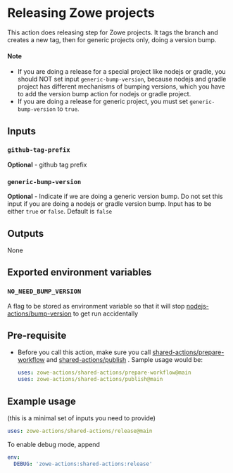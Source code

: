 # Releasing Zowe projects

This action does releasing step for Zowe projects. It tags the branch and creates a new tag, then for generic projects only, doing a version bump.

#### Note

- If you are doing a release for a special project like nodejs or gradle, you should NOT set input `generic-bump-version`, because nodejs and gradle project has different mechanisms of bumping versions, which you have to add the version bump action for nodejs or gradle project.
- If you are doing a release for generic project, you must set `generic-bump-version` to `true`.

## Inputs

### `github-tag-prefix`

**Optional** - github tag prefix

### `generic-bump-version`

**Optional** - Indicate if we are doing a generic version bump. Do not set this input if you are doing a nodejs or gradle version bump. Input has to be either `true` or `false`. Default is `false`
<br />

## Outputs

None
<br />

## Exported environment variables

### `NO_NEED_BUMP_VERSION`

A flag to be stored as environment variable so that it will stop [nodejs-actions/bump-version](https://github.com/zowe-actions/nodejs-actions/tree/main/bump-version) to get run accidentally
<br />

## Pre-requisite

- Before you call this action, make sure you call [shared-actions/prepare-workflow](https://github.com/zowe-actions/shared-actions/tree/main/prepare-workflow) and [shared-actions/publish](https://github.com/zowe-actions/shared-actions/tree/main/publish) . Sample usage would be:

    ```yaml
    uses: zowe-actions/shared-actions/prepare-workflow@main
    uses: zowe-actions/shared-actions/publish@main
    ```

## Example usage

(this is a minimal set of inputs you need to provide)

```yaml
uses: zowe-actions/shared-actions/release@main
```

To enable debug mode, append

```yaml
env:
  DEBUG: 'zowe-actions:shared-actions:release'
```

